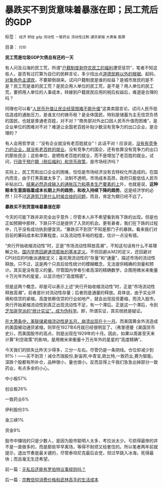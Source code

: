 # 暴跌买不到货意味着暴涨在即；民工荒后的GDP

标签： `经济` `财经` `gdp` `流动性` `一致药业` `流动性过剩` `通货紧缩` `大萧条` `股票` 

目录： `打印`

**民工荒是垃圾GDP欠债总有还的一天**

有人问及沿海的民工荒，所谓“[户籍制度剥夺农民工的福利](../../../2009/10/18/本地劳动社群排斥农民工是正当的权益诉求.md)遭受惩罚”，笔者不知这些人，是否有过打算为自已的民粹言论，多少找出点[道德民粹以外的根据](../../../2009/9/25/依托科学的发展观打击极左民粹.md)。起码，[对象角色主谓宾](../../../2009/5/22/“实”未必为实证，认识对象角色的主谓宾.md)，不要颠倒胡来。试问户籍制度是谁的权益？是城市居民的是不是？民工荒是谁的民工荒？是民企用人单位的民工荒，是不是？用人单位的民工荒，要把用人单位的人事成本，转嫁到户籍居民应用的税后权益后，难道是合理的吗？

同理也可以看“[人民币升值让民企经营困难不能升值](../../../2009/5/4/低估人民币汇率让农民工增加就业了吗？.md)”这类卖国言论。试问人民币低估造成的通胀压力，是谁支付的铸币税？是全体国民，特别是储蓄为主无信贷负债的国民，也就是普通老百姓，对不对？“商务部对外出口因人民币升值而困难”，是企业单位的困难对不对？难道让全国老百姓补贴少数没有竞争力的出口企业，是合理的？

有人会用哲学说：“没有企业就没有老百姓就业”！此话不对！应该说，[没有有竞争力的企业，就没有老百姓的就业](../../../2009/10/23/系统工程中的范式和经济学中的定律.md)。没有竞争力的国企，还有依靠没有竞争力的出口的那些民企；这些单位，是牺牲老百姓的就业，而不是增加了老百姓的就业。试问，[行政干预户籍（税后福利）和货币政策](../../../2009/4/7/市场规范，市场干预和财富转移.md)，是市场经济吗？

实际上，民工荒和出口企业的困难，恰恰是市场经济没有去特权化所造成的。在国内而言，由于打黑英雄太多了，法制不透明，市场成本高昂，政府只能低估人民币补贴出口。[结果必然造成输入的通胀压力和基本生产要素的上](../../../2007/11/26/中国以超出历史所有战争损失的代价背走了世界通胀.md)升，也就是说，**这种赔本生意面临着成本长期上升的趋势，和收入持续下降的趋势**。这是经济学的必然！只不过[这道剪刀差什么时侯合拢的问题](../../../2009/10/23/死亡循环中大双头过冬.md)，而且，肯定为期已经不远了。



**暴跌买不到货意味着暴涨在即**

今天的可能下跌并非完全出乎意外；尽管本人并不希望看到有下跌的出现。但是也正如预期中那样，下跌只不过是提供了入货的机会。更有甚者，我们在下跌的过程中，几乎没有成功执到便宜货。“暴跌买不到货”不知是那门子的暴跌。看来我们对目前的筹码成本和浮筹程度，以及流动性丰裕的程度，估计一点没有错。

“央行开始收缩流动性”时，正是“市场流动性释放高潮”，不知这句话有什么不易理解之处。[国内学界回避通货膨胀的基本定义](../../../2010/2/2/经济学中的通胀定义不同.md)。不但回避从M2的定义，还回避对CPI对应的均衡派通胀定义；喜欢用流动性的“存量”和“通量”，描述市场的流动性释放。只不过，这是两个只具后验性统计的模糊概念，无法提供精确的测量和预计。其实是没有意义的量。尽管国内学者引者高深的精确数学，企图用微米来衡量十万光年外的星星，以显示他们“高度精密”。

但是这两个概念，却是可以表示上述“央行开始收缩流动性”时，正是“市场流动性释放高潮”。前者是针对流动性存量；后者则是通量的释放。具体说，由于实业环境和信贷的紧缩，高度依赖信贷的行业如地产，就会出现投资萎缩，而流入股市。央行开始紧缩流动性到真正出现流动性不足，有一个滞后。正是这一个滞后，令到[芝加哥学派的“统计实证”，成为伪科学](../../../2009/12/31/数学囚徒的芝加哥学派.md)。即，所谓实证，其实统统是疑证。

[在大萧条中，美联储紧缩流动性是五月，崩溃出现在十一月](../../../2009/12/26/“看得见的手”催化了大萧条.md)。而美国黄金外流造成的美国被动通货紧缩，则早在1927年6月就已经很明显了。（弗里德曼《美国货币史》）。而美国股市的高点，则是出现在1929年的十月。因此，如果以周甚至天来计算“利空政策”的影响，是用微米来衡量十万光年外的星星的“高度精确”。

今天我们的损失比昨天少得多，三分一左右。尽管仍是一条阴线。仓位却减少到91%！——买不到货！减仓杰瑞股份,新宙邦,中青宝,欧比特,一致药业,赛为智能。深跌个股都有所补仓，品种很小，量也很小。反而显得上午我们急急出掉部分一致药业，有点多余的小心。

中小板57%

创业板26%

一致药业6%

伊利股份3%

渝三峡1%

资金9%

股市中赚钱的只是少数人，是因为股市聪明人太多，考拉派太少。亏损得最惨的并不是一直做多的，而是那些早早离场，等得不耐烦又给套住的。所以笔者两年前就提示，退出节奏是最关键的，尽管泰坦尼克最后会觉，但过早跳入冰海，死得最快；而且毫无生还希望。





前一篇：[无私后还能有罗伯特议事规则吗？](../../../2010/2/22/无私后还能有罗伯特议事规则吗？.md)

后一篇：[宗教信仰消费价格和武林高手的生活成本](../../../2010/2/23/宗教信仰消费价格和武林高手的生活成本.md)